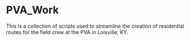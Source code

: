 # PVA_Work

This is a collection of scripts used to streamline the creation of residential routes for the field crew at the PVA in Loisville, KY.
